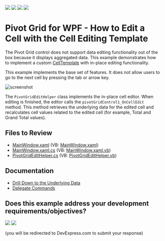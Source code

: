 <!-- default badges list -->
![](https://img.shields.io/endpoint?url=https://codecentral.devexpress.com/api/v1/VersionRange/128578603/22.2.2%2B)
[![](https://img.shields.io/badge/Open_in_DevExpress_Support_Center-FF7200?style=flat-square&logo=DevExpress&logoColor=white)](https://supportcenter.devexpress.com/ticket/details/T410760)
[![](https://img.shields.io/badge/📖_How_to_use_DevExpress_Examples-e9f6fc?style=flat-square)](https://docs.devexpress.com/GeneralInformation/403183)
[![](https://img.shields.io/badge/💬_Leave_Feedback-feecdd?style=flat-square)](#does-this-example-address-your-development-requirementsobjectives)
<!-- default badges end -->
# Pivot Grid for WPF - How to Edit a Cell with the Cell Editing Template

The Pivot Grid control does not support data editing functionality out of the box because it displays aggregated data. This example demonstrates how to implement a custom [CellTemplate](https://docs.devexpress.com/WPF/DevExpress.Xpf.PivotGrid.PivotGridField.CellTemplate) with in-place editing functionality.

This example implements the base set of features. It does not allow users to go to the next cell by pressing the tab or arrow key.

![screenshot](/images/screenshot.png)

The `PivotGridEditHelper` class implements the in-place cell editor. When editing is finished, the editor calls the `pivotGridControl1_OnCellEdit` method. This method retrieves the underlying data for the edited cell and recalculates cell values related to the edited cell (for example, Total and Grand Total values).

## Files to Review

* [MainWindow.xaml](./CS/HowToEditCell/MainWindow.xaml) (VB: [MainWindow.xaml](./VB/HowToEditCell/MainWindow.xaml))
* [MainWindow.xaml.cs](./CS/HowToEditCell/MainWindow.xaml.cs) (VB: [MainWindow.xaml.vb](./VB/HowToEditCell/MainWindow.xaml.vb))
* [PivotGridEditHelper.cs](./CS/HowToEditCell/PivotGridEditHelper.cs) (VB: [PivotGridEditHelper.vb](./VB/HowToEditCell/PivotGridEditHelper.vb))

## Documentation

* [Drill Down to the Underlying Data](https://docs.devexpress.com/WPF/8056)
* [Delegate Commands](https://docs.devexpress.com/WPF/17353)
<!-- feedback -->
## Does this example address your development requirements/objectives?

[<img src="https://www.devexpress.com/support/examples/i/yes-button.svg"/>](https://www.devexpress.com/support/examples/survey.xml?utm_source=github&utm_campaign=wpf-pivot-grid-define-custom-cell-template-to-performing-data-editing&~~~was_helpful=yes) [<img src="https://www.devexpress.com/support/examples/i/no-button.svg"/>](https://www.devexpress.com/support/examples/survey.xml?utm_source=github&utm_campaign=wpf-pivot-grid-define-custom-cell-template-to-performing-data-editing&~~~was_helpful=no)

(you will be redirected to DevExpress.com to submit your response)
<!-- feedback end -->
